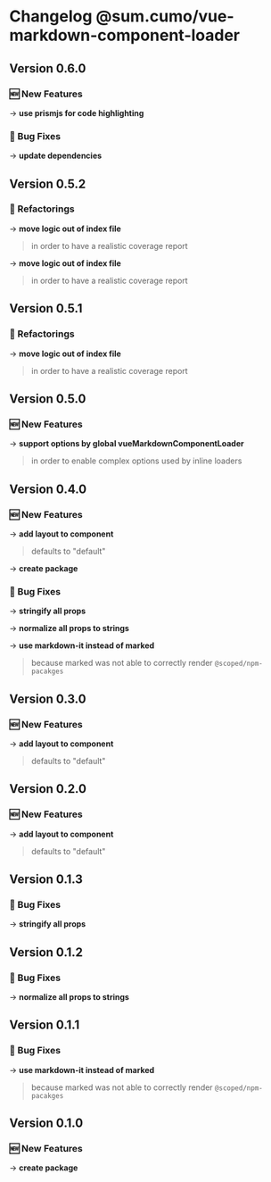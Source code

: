 # Changelog @sum.cumo/vue-markdown-component-loader

## Version 0.6.0

### 🆕  New Features

→ **use prismjs for code highlighting**

### 🐞 Bug Fixes

→ **update dependencies**


## Version 0.5.2

### 🔨 Refactorings

→ **move logic out of index file**
> in order to have a realistic coverage report
> 
> 

→ **move logic out of index file**
> in order to have a realistic coverage report
> 
> 


## Version 0.5.1

### 🔨 Refactorings

→ **move logic out of index file**
> in order to have a realistic coverage report
> 
> 


## Version 0.5.0

### 🆕  New Features

→ **support options by global vueMarkdownComponentLoader**
> in order to enable complex options used by inline loaders
> 
> 


## Version 0.4.0

### 🆕  New Features

→ **add layout to component**
> defaults to "default"
> 
> 

→ **create package**

### 🐞 Bug Fixes

→ **stringify all props**

→ **normalize all props to strings**

→ **use markdown-it instead of marked**
> because marked was not able to correctly render `@scoped/npm-pacakges`
> 
> 


## Version 0.3.0

### 🆕  New Features

→ **add layout to component**
> defaults to "default"
> 
> 


## Version 0.2.0

### 🆕  New Features

→ **add layout to component**
> defaults to "default"
> 
> 


## Version 0.1.3

### 🐞 Bug Fixes

→ **stringify all props**


## Version 0.1.2

### 🐞 Bug Fixes

→ **normalize all props to strings**


## Version 0.1.1

### 🐞 Bug Fixes

→ **use markdown-it instead of marked**
> because marked was not able to correctly render `@scoped/npm-pacakges`
> 
> 


## Version 0.1.0

### 🆕  New Features

→ **create package**


